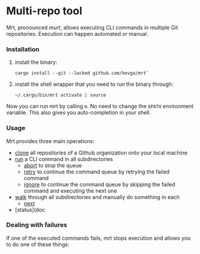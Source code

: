 # Multi-repo tool

Mrt, pronounced _murt_, allows executing CLI commands in multiple Git
repositories. Execution can happen automated or manual.

### Installation

1. install the binary:

   ```
   cargo install --git --locked github.com/kevgo/mrt`
   ```

2. install the shell wrapper that you need to run the binary through:

   ```
   ~/.cargo/bin/mrt activate | source
   ```

Now you can run mrt by calling `m`. No need to change the `$PATH` environment
variable. This also gives you auto-completion in your shell.

### Usage

Mrt provides three main operations:

- [clone](documentation/clone.md) all repositories of a Github organization onto
  your local machine
- [run](documentation/run.md) a CLI command in all subdirectories
  - [abort](documentation/abort.md) to stop the queue
  - [retry](documentation/retry.md) to continue the command queue by retrying
    the failed command
  - [ignore](documentation/ignore.md) to continue the command queue by skipping
    the failed command and executing the next one
- [walk](documentation/walk.md) through all subdirectories and manually do
  something in each
  - [next](documentation/next.md)
- [status](doc

### Dealing with failures

If one of the executed commands fails, mrt stops execution and allows you to do
one of these things:
